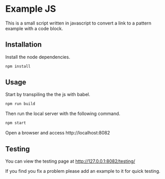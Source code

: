 # Example JS

This is a small script written in javascript to convert a link to a pattern example with a code block.

## Installation

Install the node dependencies.
```bash
npm install
```

## Usage

Start by transpiling the the js with babel.
```bash
npm run build
```

Then run the local server with the following command.
```bash
npm start
```

Open a browser and access http://localhost:8082

## Testing

You can view the testing page at http://127.0.0.1:8082/testing/

If you find you fix a problem please add an example to it for quick testing.
